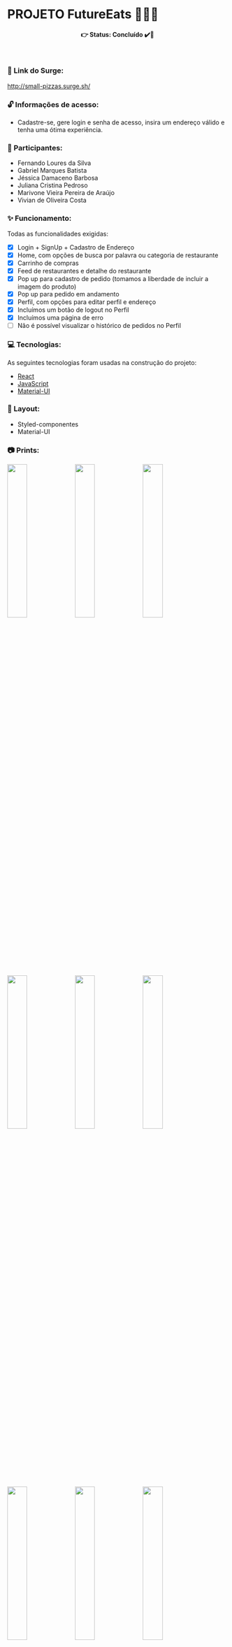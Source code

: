 # PROJETO FutureEats 🍕🍟🍔

<h4 align='center'>
👉 Status: Concluído ✔️👏
</h4>
<br />

### 🔗 Link do Surge: 
http://small-pizzas.surge.sh/
<br />

### 🔓 Informações de acesso:
- Cadastre-se, gere login e senha de acesso, insira um endereço válido e tenha uma ótima experiência.

### 🙋 Participantes:
- Fernando Loures da Silva
- Gabriel Marques Batista
- Jéssica Damaceno Barbosa
- Juliana Cristina Pedroso
- Marivone Vieira Pereira de Araújo
- Vivian de Oliveira Costa  

### ✨ Funcionamento:
Todas as funcionalidades exigidas:
- [x] Login + SignUp + Cadastro de Endereço
- [x] Home, com opções de busca por palavra ou categoria de restaurante
- [x] Carrinho de compras
- [x] Feed de restaurantes e detalhe do restaurante
- [x] Pop up para cadastro de pedido (tomamos a liberdade de incluir a imagem do produto)
- [x] Pop up para pedido em andamento
- [x] Perfil, com opções para editar perfil e endereço
- [x] Incluímos um botão de logout no Perfil
- [x] Incluímos uma página de erro
- [ ] Não é possível visualizar o histórico de pedidos no Perfil

### 💻 Tecnologias:
As seguintes tecnologias foram usadas na construção do projeto:
- [React](https://pt-br.reactjs.org/)
- [JavaScript](https://www.javascript.com/)
- [Material-UI](https://material-ui.com/pt/)

### 🎨 Layout:
- Styled-componentes
- Material-UI

### 📷 Prints:
<img src="https://user-images.githubusercontent.com/68782453/110254923-090f6280-7f70-11eb-96bf-4a9ebd336f2b.png" width="30%"></img> 
<img src="https://user-images.githubusercontent.com/68782453/110254933-14fb2480-7f70-11eb-8675-3dc77f1b33ce.png" width="30%"></img> 
<img src="https://user-images.githubusercontent.com/68782453/110254956-29d7b800-7f70-11eb-98d9-6d433f7b030b.png" width="30%"></img> 
<img src="https://user-images.githubusercontent.com/68782453/110254977-48d64a00-7f70-11eb-8000-386b2bfe6e9e.png" width="30%"></img> 
<img src="https://user-images.githubusercontent.com/68782453/110254995-686d7280-7f70-11eb-9039-2caa63f89110.png" width="30%"></img> 
<img src="https://user-images.githubusercontent.com/68782453/110255002-74f1cb00-7f70-11eb-95fa-01120fb0e520.png" width="30%"></img> 
<img src="https://user-images.githubusercontent.com/68782453/110255017-84711400-7f70-11eb-97e2-096b86298d4f.png" width="30%"></img> 
<img src="https://user-images.githubusercontent.com/68782453/110255058-af5b6800-7f70-11eb-8fbd-2fcde6caa1fd.png" width="30%"></img> 
<img src="https://user-images.githubusercontent.com/68782453/110255066-b84c3980-7f70-11eb-89b6-38b409e288f0.png" width="30%"></img> 
<img src="https://user-images.githubusercontent.com/68782453/110255075-c306ce80-7f70-11eb-96b6-28c089345dc4.png" width="30%"></img> 
<img src="https://user-images.githubusercontent.com/68782453/110255089-cc903680-7f70-11eb-9172-39323ad23c4d.png" width="30%"></img> 
<img src="https://user-images.githubusercontent.com/68782453/110254986-54c20c00-7f70-11eb-8158-f4aeba95d20b.png" width="30%"></img> 

<hr />
